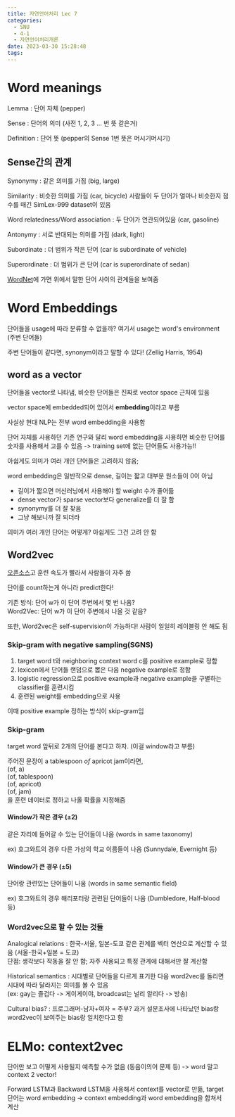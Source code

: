 ```yaml
---
title: 자연언어처리 Lec 7
categories:
  - SNU
  - 4-1
  - 자연언어처리개론
date: 2023-03-30 15:28:48
tags:
---
```


# Word meanings

Lemma
: 단어 자체 (pepper)

Sense
: 단어의 의미 (사전 1, 2, 3 ... 번 뜻 같은거)

Definition
: 단어 뜻 (pepper의 Sense 1번 뜻은 머시기머시기)

## Sense간의 관계

Synonymy
: 같은 의미를 가짐 (big, large)

Similarity
: 비슷한 의미를 가짐 (car, bicycle)
사람들이 두 단어가 얼마나 비슷한지 점수를 매긴 SimLex-999 dataset이 있음

Word relatedness/Word association
: 두 단어가 연관되어있음 (car, gasoline)

Antonymy
: 서로 반대되는 의미를 가짐 (dark, light)

Subordinate
: 더 범위가 작은 단어 (car is subordinate of vehicle)

Superordinate
: 더 범위가 큰 단어 (car is superordinate of sedan)

[WordNet](http://wordnetweb.princeton.edu/perl/webwn)에 가면 위에서 말한 단어 사이의 관계들을 보여줌

# Word Embeddings

단어들을 usage에 따라 분류할 수 없을까? 여기서 usage는 word's environment (주변 단어들)

주변 단어들이 같다면, synonym이라고 말할 수 있다! (Zellig Harris, 1954)

## word as a vector

단어들을 vector로 나타냄, 비슷한 단어들은 진짜로 vector space 근처에 있음

vector space에 embedded되어 있어서 **embedding**이라고 부름

사실상 현대 NLP는 전부 word embedding을 사용함

단어 자체를 사용하던 기존 연구와 달리 word embedding을 사용하면 비슷한 단어를 숫자를 사용해서 고를 수 있음 -> training set에 없는 단어들도 사용가능!!

아쉽게도 의미가 여러 개인 단어들은 고려하지 않음;

word embedding은 일반적으로 dense, 길이는 짧고 대부분 원소들이 0이 아님

- 길이가 짧으면 머신러닝에서 사용해야 할 weight 수가 줄어듦
- dense vector가 sparse vector보다 generalize를 더 잘 함
- synonymy를 더 잘 찾음
- 그냥 해보니까 잘 되더라

의미가 여러 개인 단어는 어떻게? 아쉽게도 그건 고려 안 함

## Word2vec

[오픈소스](https://code.google.com/archive/p/word2vec/)고 훈련 속도가 빨라서 사람들이 자주 씀

단어를 count하는게 아니라 predict한다!

기존 방식: 단어 w가 이 단어 주변에서 몇 번 나옴?  
Word2Vec: 단어 w가 이 단어 주변에서 나올 것 같음?

또한, Word2vec은 self-supervision이 가능하다! 사람이 일일히 레이블링 안 해도 됨

### Skip-gram with negative sampling(SGNS)

1. target word t와 neighboring context word c를 positive example로 정함
2. lexicon에서 단어들 랜덤으로 뽑은 다음 negative example로 정함
3. logistic regression으로 positive example과 negative example을 구별하는 classifier를 훈련시킴
4. 훈련된 weight를 embedding으로 사용

이때 positive example 정하는 방식이 skip-gram임

### Skip-gram

target word 앞뒤로 2개의 단어를 본다고 하자. (이걸 window라고 부름)

주어진 문장이 a tablespoon *of* apricot jam이라면,  
(of, a)  
(of, tablespoon)  
(of, apricot)  
(of, jam)  
을 훈련 데이터로 정하고 나올 확률을 지정해줌

#### Window가 작은 경우 (±2)

같은 자리에 들어갈 수 있는 단어들이 나옴 (words in same taxonomy)

ex) 호그와트의 경우 다른 가상의 학교 이름들이 나옴 (Sunnydale, Evernight 등)

#### Window가 큰 경우 (±5)

단어랑 관련있는 단어들이 나옴 (words in same semantic field)

ex) 호그와트의 경우 해리포터랑 관련된 단어들이 나옴 (Dumbledore, Half-blood 등)

### Word2vec으로 할 수 있는 것들

Analogical relations
: 한국-서울, 일본-도쿄 같은 관계를 벡터 연산으로 계산할 수 있음 (서울-한국+일본 = 도쿄)  
단점: 생각보다 작동을 잘 안 함; 자주 사용되고 특정 관계에 대해서만 잘 계산함

Historical semantics
: 시대별로 단어들을 다르게 표기한 다음 word2vec를 돌리면 시대에 따라 달라지는 의미를 볼 수 있음  
(ex: gay는 즐겁다 -> 게이게이야, broadcast는 널리 알리다 -> 방송)

Cultural bias?
: 프로그래머-남자+여자 = 주부? 과거 설문조사에 나타났던 bias랑 word2vec이 보여주는 bias랑 일치한다고 함

# ELMo: context2vec

단어만 보고 어떻게 사용될지 예측할 수가 없음 (동음이의어 문제 등) -> word 말고 context 2 vector!

Forward LSTM과 Backward LSTM을 사용해서 context를 vector로 만듦, target 단어는 word embedding -> context embedding과 word embedding을 합쳐서 계산
